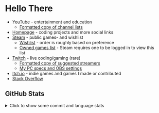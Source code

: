# Hello There

- [YouTube](https://www.youtube.com/@MAZ01001 "youtube.com/@MAZ01001") - entertainment and education
  - [Formatted copy of channel lists](./maz_youtube_channel_lists.md "Open file: MAZ YouTube channel lists")
- [Homepage](https://maz01001.github.io/ "MAZ01001.github.io") - coding projects and more social links
- [Steam](http://steamcommunity.com/id/MAZ01001 "Steam/MAZ01001") - public games- and wishlist
  - [Wishlist](https://store.steampowered.com/wishlist/id/MAZ01001/#sort=order "Steam wishlist MAZ01001") - order is roughly based on preference
  - [Owned games list](https://steamcommunity.com/id/MAZ01001/games/?tab=all "Steam MAZ01001 owned games list") - Steam requires one to be logged in to view this list
- [Twitch](https://www.twitch.tv/maz01001 "Twitch.tv/MAZ01001") - live coding/gaming (rare)
  - [Formatted copy of suggested streamers](./maz_twitch_streamer_suggestions.md "Open file: MAZ Twitch streamer suggestions")
  - [My PC specs and OBS settings](./maz_pc_setups.md "Open file: MAZ PC setups")
- [Itch.io](https://maz01001.itch.io/ "MAZ01001.itch.io") - indie games and games I made or contributed
- [Stack Overflow](https://stackoverflow.com/users/13282166/maz "User MAZ on Stack Overflow")

## GitHub Stats

<details><summary>Click to show some commit and language stats</summary>

>
> [!NOTE]
>
> JavaScript and CSS within HTML files count towards HTML, \
> also there's a lot of Shaderlab and HLSL I haven't written myself (from Unity projects).
>
> A large spike in commits might be a game jam.
>

[![stats commits](http://github-profile-summary-cards.vercel.app/api/cards/profile-details?username=maz01001&theme=transparent)](https://github.com/vn7n24fzkq/github-profile-summary-cards "click to get your own stats")
[![stats languages](https://github-readme-stats.vercel.app/api/top-langs/?username=maz01001&cache_secods=86400&hide_border=true&langs_count=20&layout=compact&theme=transparent)](https://github.com/anuraghazra/github-readme-stats "click to get your own stats")
[![stats rank](https://github-readme-stats.vercel.app/api?username=maz01001&cache_secods=86400&hide_border=true&count_private=true&show_icons=true&theme=transparent&rank_icon=percentile)](https://github.com/anuraghazra/github-readme-stats "click to get your own stats")
[![stats times](http://github-profile-summary-cards.vercel.app/api/cards/productive-time?username=maz01001&theme=transparent&utcOffset=1)](https://github.com/vn7n24fzkq/github-profile-summary-cards "click to get your own stats")
[![GitHub Streak](https://streak-stats.demolab.com?user=MAZ01001&theme=transparent&hide_border=true&date_format=j%20M%5B%20Y%5D&mode=weekly)](https://git.io/streak-stats "click to get your own stats")

</details>
